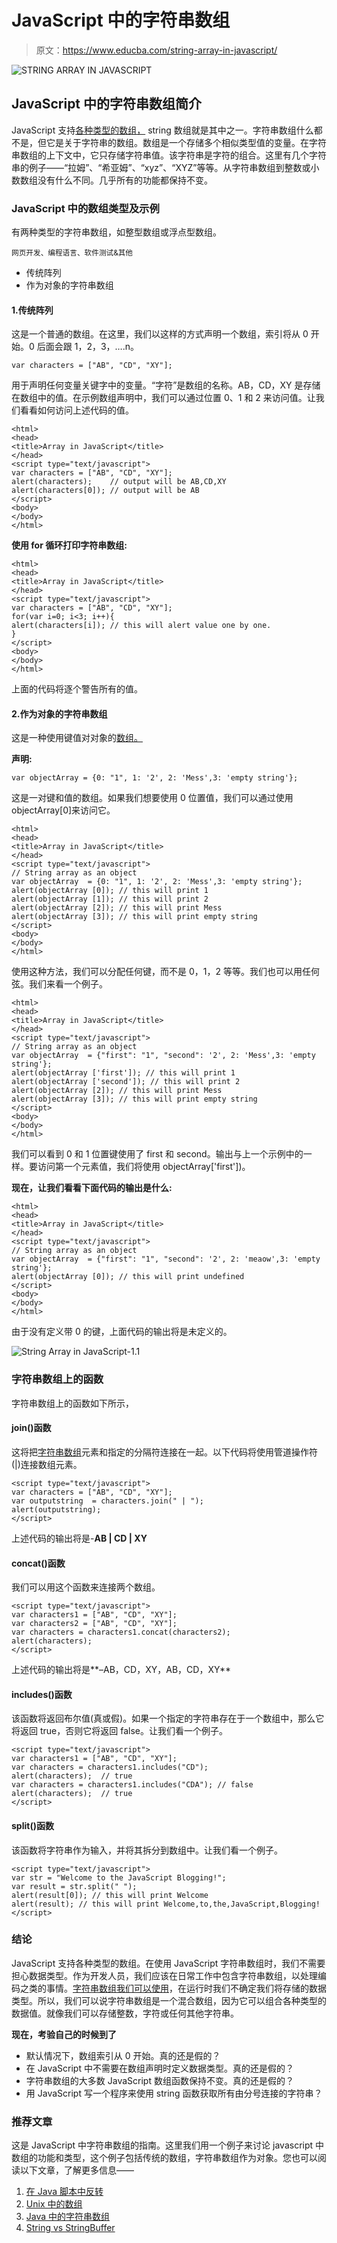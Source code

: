 # JavaScript 中的字符串数组

> 原文：<https://www.educba.com/string-array-in-javascript/>

![STRING ARRAY IN JAVASCRIPT](img/6c25c89ede7a3e030a3e5f63ee9d902a.png)



## JavaScript 中的字符串数组简介

JavaScript 支持[各种类型的数组，](https://www.educba.com/array-methods-in-java/) string 数组就是其中之一。字符串数组什么都不是，但它是关于字符串的数组。数组是一个存储多个相似类型值的变量。在字符串数组的上下文中，它只存储字符串值。该字符串是字符的组合。这里有几个字符串的例子——“拉姆”、“希亚姆”、“xyz”、“XYZ”等等。从字符串数组到整数或小数数组没有什么不同。几乎所有的功能都保持不变。

### JavaScript 中的数组类型及示例

有两种类型的字符串数组，如整型数组或浮点型数组。

<small>网页开发、编程语言、软件测试&其他</small>

*   传统阵列
*   作为对象的字符串数组

#### 1.传统阵列

这是一个普通的数组。在这里，我们以这样的方式声明一个数组，索引将从 0 开始。0 后面会跟 1，2，3，….n。

```
var characters = ["AB", "CD", "XY"];
```

用于声明任何变量关键字中的变量。“字符”是数组的名称。AB，CD，XY 是存储在数组中的值。在示例数组声明中，我们可以通过位置 0、1 和 2 来访问值。让我们看看如何访问上述代码的值。

```
<html>
<head>
<title>Array in JavaScript</title>
</head>
<script type="text/javascript">
var characters = ["AB", "CD", "XY"];
alert(characters);    // output will be AB,CD,XY
alert(characters[0]); // output will be AB
</script>
<body>
</body>
</html>
```

**使用 for 循环打印字符串数组:**

```
<html>
<head>
<title>Array in JavaScript</title>
</head>
<script type="text/javascript">
var characters = ["AB", "CD", "XY"];
for(var i=0; i<3; i++){
alert(characters[i]); // this will alert value one by one.
}
</script>
<body>
</body>
</html>
```

上面的代码将逐个警告所有的值。

#### 2.作为对象的字符串数组

这是一种使用键值对对象的[数组。](https://www.educba.com/array-in-unix/)

**声明:**

```
var objectArray = {0: "1", 1: '2', 2: 'Mess',3: 'empty string'};
```

这是一对键和值的数组。如果我们想要使用 0 位置值，我们可以通过使用 objectArray[0]来访问它。

```
<html>
<head>
<title>Array in JavaScript</title>
</head>
<script type="text/javascript">
// String array as an object
var objectArray  = {0: "1", 1: '2', 2: 'Mess',3: 'empty string'};
alert(objectArray [0]); // this will print 1
alert(objectArray [1]); // this will print 2
alert(objectArray [2]); // this will print Mess
alert(objectArray [3]); // this will print empty string
</script>
<body>
</body>
</html>
```

使用这种方法，我们可以分配任何键，而不是 0，1，2 等等。我们也可以用任何弦。我们来看一个例子。

```
<html>
<head>
<title>Array in JavaScript</title>
</head>
<script type="text/javascript">
// String array as an object
var objectArray  = {"first": "1", "second": '2', 2: 'Mess',3: 'empty string'};
alert(objectArray ['first']); // this will print 1
alert(objectArray ['second']); // this will print 2
alert(objectArray [2]); // this will print Mess
alert(objectArray [3]); // this will print empty string
</script>
<body>
</body>
</html>
```

我们可以看到 0 和 1 位置键使用了 first 和 second。输出与上一个示例中的一样。要访问第一个元素值，我们将使用 objectArray['first'])。

**现在，让我们看看下面代码的输出是什么:**

```
<html>
<head>
<title>Array in JavaScript</title>
</head>
<script type="text/javascript">
// String array as an object
var objectArray  = {"first": "1", "second": '2', 2: 'meaow',3: 'empty string'};
alert(objectArray [0]); // this will print undefined
</script>
<body>
</body>
</html>
```

由于没有定义带 0 的键，上面代码的输出将是未定义的。

![String Array in JavaScript-1.1](img/adb11a9ea2aa13cc5f79e2d4119fc7fe.png)



### 字符串数组上的函数

字符串数组上的函数如下所示，

#### join()函数

这将把[字符串数组](https://www.educba.com/string-array-in-c-sharp/)元素和指定的分隔符连接在一起。以下代码将使用管道操作符(|)连接数组元素。

```
<script type="text/javascript">
var characters = ["AB", "CD", "XY"];
var outputstring  = characters.join(" | ");
alert(outputstring);
</script>
```

上述代码的输出将是-**AB | CD | XY**

#### concat()函数

我们可以用这个函数来连接两个数组。

```
<script type="text/javascript">
var characters1 = ["AB", "CD", "XY"];
var characters2 = ["AB", "CD", "XY"];
var characters = characters1.concat(characters2);
alert(characters);
</script>
```

上述代码的输出将是**–AB，CD，XY，AB，CD，XY**

#### includes()函数

该函数将返回布尔值(真或假)。如果一个指定的字符串存在于一个数组中，那么它将返回 true，否则它将返回 false。让我们看一个例子。

```
<script type="text/javascript">
var characters1 = ["AB", "CD", "XY"];
var characters = characters1.includes("CD");
alert(characters);  // true
var characters = characters1.includes("CDA"); // false
alert(characters);  // true
</script>
```

#### split()函数

该函数将字符串作为输入，并将其拆分到数组中。让我们看一个例子。

```
<script type="text/javascript">
var str = "Welcome to the JavaScript Blogging!";
var result = str.split(" ");
alert(result[0]); // this will print Welcome
alert(result); // this will print Welcome,to,the,JavaScript,Blogging!
</script>
```

### 结论

JavaScript 支持各种类型的数组。在使用 JavaScript 字符串数组时，我们不需要担心数据类型。作为开发人员，我们应该在日常工作中包含字符串数组，以处理编码之类的事情。[字符串数组我们可以使用](https://www.educba.com/strings-array-in-c/)，在运行时我们不确定我们将存储的数据类型。所以，我们可以说字符串数组是一个混合数组，因为它可以组合各种类型的数据值。就像我们可以存储整数，字符或任何其他字符串。

**现在，考验自己的时候到了**

*   默认情况下，数组索引从 0 开始。真的还是假的？
*   在 JavaScript 中不需要在数组声明时定义数据类型。真的还是假的？
*   字符串数组的大多数 JavaScript 数组函数保持不变。真的还是假的？
*   用 JavaScript 写一个程序来使用 string 函数获取所有由分号连接的字符串？

### 推荐文章

这是 JavaScript 中字符串数组的指南。这里我们用一个例子来讨论 javascript 中数组的功能和类型，这个例子包括传统的数组，字符串数组作为对象。您也可以阅读以下文章，了解更多信息——

1.  [在 Java 脚本中反转](https://www.educba.com/reverse-in-javascript/)
2.  [Unix 中的数组](https://www.educba.com/array-in-unix/)
3.  [Java 中的字符串数组](https://www.educba.com/string-array-in-java/)
4.  [String vs StringBuffer](https://www.educba.com/string-vs-stringbuffer/)






